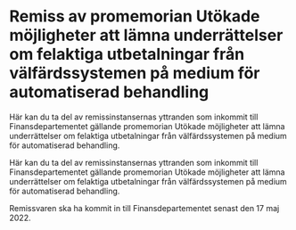 # Remiss av promemorian Utökade möjligheter att lämna underrättelser om felaktiga utbetalningar från välfärdssystemen på medium för automatiserad behandling

Här kan du ta del av remissinstansernas yttranden som inkommit till Finansdepartementet gällande promemorian Utökade möjligheter att lämna underrättelser om felaktiga utbetalningar från välfärdssystemen på medium för automatiserad behandling.

Här kan du ta del av remissinstansernas yttranden som inkommit till Finansdepartementet gällande promemorian Utökade möjligheter att lämna underrättelser om felaktiga utbetalningar från välfärdssystemen på medium för automatiserad behandling.

Remissvaren ska ha kommit in till Finansdepartementet senast den 17 maj 2022.
